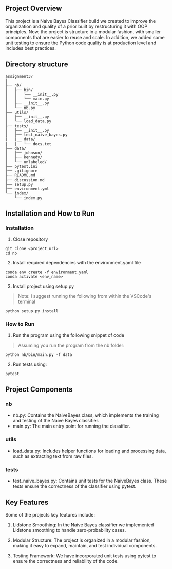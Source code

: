## Project Overview

This project is a Naive Bayes Classifier build we created to improve the organization and quality of a prior built by restructuring it with OOP principles. Now, the project is structure in a modular fashion, with smaller components that are easier to reuse and scale. In addition, we added some unit testing to ensure the Python code quality is at production level and includes best practices.

## Directory structure

```
assignment3/
│
├── nb/
│   ├── bin/
│   │   └── __init__.py
│   │   └── main.py
│   ├── __init__.py
│   └── nb.py
├── utils/
│   ├── __init__.py
│   └── load_data.py
├── tests/
│   ├── __init__.py
│   ├── test_naive_bayes.py
|   |__ data/
|   |   └── docs.txt
├── data/
│   ├── johnson/
│   ├── kennedy/
│   └── unlabeled/
├── pytest.ini
├── .gitignore
├── README.md
├── discussion.md
├── setup.py
├── environment.yml
└── index/
    └── index.py
```

## Installation and How to Run

### Installation

1. Close repository

```
git clone <project_url>
cd nb
```

2. Install required dependencies with the environment.yaml file

```
conda env create -f environment.yaml
conda activate <env_name>
```

3. Install project using setup.py

> Note: I suggest running the following from within the VSCode's terminal 

```
python setup.py install
```

### How to Run

1. Run the program using the following snippet of code

> Assuming you run the program from the nb folder:

```
python nb/bin/main.py -f data
```

2. Run tests using:

```
pytest
```

## Project Components

### nb

- nb.py: Contains the NaiveBayes class, which implements the training and testing of the Naive Bayes classifier.
- main.py: The main entry point for running the classifier.

### utils

- load_data.py: Includes helper functions for loading and processing data, such as extracting text from raw files.

### tests

- test_naive_bayes.py: Contains unit tests for the NaiveBayes class. These tests ensure the correctness of the classifier using pytest.

## Key Features

Some of the projects key features include:

1. Lidstone Smoothing: In the Naive Bayes classifier we implemented Lidstone smoothing to handle zero-probability cases. 

2. Modular Structure: The project is organized in a modular fashion, making it easy to expand, maintain, and test individual components.

3. Testing Framework: We have incorporated unit tests using pytest to ensure the correctness and reliability of the code.

